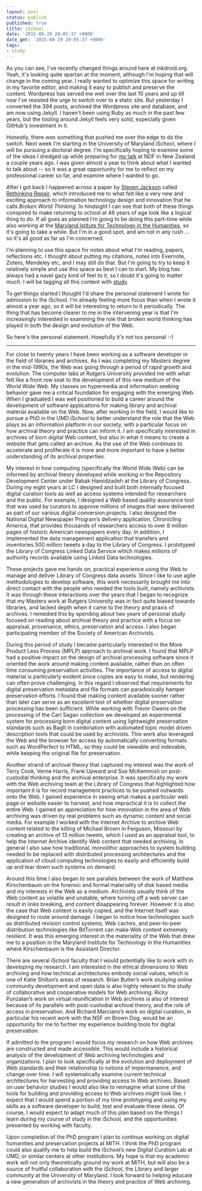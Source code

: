 ```yaml
---
layout: post
status: publish
published: true
title: iSchool
date: '2015-08-29 20:05:37 +0000'
date_gmt: '2015-08-29 20:05:37 +0000'
tags:
- study
---
```


As you can see, I've recently changed things around here at inkdroid.org. Yeah,
it's looking quite spartan at the moment, although I'm hoping that will change 
in the coming year. I really wanted to optimize this space for writing in my favorite editor, and making it easy to publish and preserve the content. Wordpress has served me well over the last 10 years and up till now I've resisted the urge to switch over to a static site. But yesterday I converted the 394 posts, archived the Wordpress site and database, and am now using Jekyll. I haven't been using Ruby as much in the past few years, but the tooling around Jekyll feels very solid, especially given GitHub's investment in it.

Honestly, there *was* something that pushed me over the edge to do the switch.
Next week I'm starting in the University of Maryland iSchool, where I will be
pursuing a doctoral degree. I'm specifically hoping to examine some of the ideas
I dredged up while preparing for [my talk][WebPresMed] at NDF in New
Zealand a couple years ago. I was given almost a year to think about what I
wanted to talk about -- so it was a great opportunity for me to reflect on my 
professional career so far, and examine where I wanted to go.

After I got back I
happened across a paper by [Steven Jackson] called [Rethinking Repair], which
introduced me to what felt like a very new and exciting approach to 
information technology design and innovation that he calls *Broken World
Thinking*. In hindsight I can see that both of these things conspired to 
make returning to school at 46 years of age look like a logical thing to do. If
all goes as planned I'm going to be doing this part-time while also working at
the [Maryland Istitute for Technology in the Humanities][mith], so it's going 
to take a while. But I'm in a good spot, and am not in any rush ... so it's all
good as far as I'm concerned.

I'm planning to use this space for notes about what I'm reading, papers, 
reflections etc. I thought about putting my citations, notes into Evernote, 
Zotero, Mendeley etc, and I may still do that. But I'm going to try to keep it
relatively simple and use this space as best I can to start. My blog has 
always had a navel gazy kind of feel to it, so I doubt it's going to matter 
much. I will be tagging all this content with [study].

To get things started I thought I'd share the personal statement I wrote
for admission to the iSchool. I'm already feeling more focus than when I wrote
it almost a year ago, so it will be interesting to return to it periodically.
The thing that has become clearer to me in the intervening year is that I'm 
increasingly interested in examining the role that broken world thinking has 
played in both the design and evolution of the Web. 

So here's the personal statement. Hoepfully it's not too personal :-)

<hr>

For close to twenty years I have been working as a software developer in the
field of libraries and archives. As I was completing my Masters degree in the
mid-1990s, the Web was going through a period of rapid growth and evolution. The computer labs at Rutgers University provided me with what felt like a front row seat to the development of this new medium of the World Wide Web. My classes on hypermedia and information seeking behavior gave me a critical foundation for engaging with the emerging Web. When I graduated I was well positioned to build a career around the development of software applications for making library and archival material available on the Web. Now, after working in the field, I would like to pursue a PhD in the UMD iSchool to better understand the role that the Web plays as an information platform in our society, with a particular focus on how archival theory and practice can inform it. I am specifically interested in archives of born digital Web content, but also in what it means to create a website that gets called an archive. As the use of the Web continues to accelerate and proliferate it is more and more important to have a better understanding of its archival properties.

My interest in how computing (specifically the World Wide Web) can be informed
by archival theory developed while working in the Repository Development Center
under Babak Hamidzadeh at the Library of Congress. During my eight years at LC I designed and built both internally focused digital curation tools as well as
access systems intended for researchers and the public. For example, I designed
a Web based quality assurance tool that was used by curators to approve millions of images that were delivered as part of our various digital conversion projects. I also designed the National Digital Newspaper Program’s delivery application, Chronicling America, that provides thousands of researchers access to over 8 million pages of historic American newspapers every day. In addition, I implemented the data management application that transfers and inventories 500 million tweets a day to the Library of Congress. I prototyped the Library of Congress Linked Data Service which makes millions of authority records available using Linked Data technologies. 

These projects gave me hands on, practical experience using the Web to manage
and deliver Library of Congress data assets. Since I like to use agile
methodologies to develop software, this work necessarily brought me into direct
contact with the people who needed the tools built, namely archivists. It was
through these interactions over the years that I began to recognize that my
Masters work at Rutgers University was in fact quite biased towards libraries,
and lacked depth when it came to the theory and praxis of archives. I remedied
this by spending about two years of personal study focused on reading about
archival theory and practice with a focus on appraisal, provenance, ethics,
preservation and access. I also began participating member of the Society of
American Archivists.

During this period of study I became particularly interested in the More Product Less Process (MPLP) approach to archival work. I found that MPLP had a positive impact on the design of archival processing software since it oriented the work around making content available, rather than on often time consuming preservation activities. The importance of access to digital material is particularly evident since copies are easy to make, but rendering can often prove challenging. In this regard I observed that requirements for digital preservation metadata and file formats can paradoxically hamper preservation efforts. I found that making content available sooner rather than later can serve as an excellent test of whether digital preservation processing has been sufficient. While working with Trevor Owens on the processing of the Carl Sagan collection we developed an experimental system for processing born digital content using lightweight preservation standards such as BagIt in combination with automated topic model driven description tools that could be used by archivists. This work also leveraged the Web and the browser for access by automatically converting formats such as WordPerfect to HTML, so they could be viewable and indexable, while keeping the original file for preservation.

Another strand of archival theory that captured my interest was the work of
Terry Cook, Verne Harris, Frank Upward and Sue McKemmish on post-custodial
thinking and the archival enterprise. It was specifically my work with the Web
archiving team at the Library of Congress that highlighted how important it is
for record management practices to be pushed outwards onto the Web. I gained
experience in seeing what makes a particular web page or website easier to
harvest, and how impractical it is to collect the entire Web. I gained an
appreciation for how innovation in the area of Web archiving was driven by real
problems such as dynamic content and social media. For example I worked with the Internet Archive to archive Web content related to the killing of Michael Brown in Ferguson, Missouri by creating an archive of 13 million tweets, which I used as an appraisal tool, to help the Internet Archive identify Web content that needed archiving. In general I also saw how traditional, monolithic approaches to system building needed to be replaced with distributed processing architectures and the application of cloud computing technologies to easily and efficiently build up and tear down such systems on demand.

Around this time I also began to see parallels between the work of Matthew Kirschenbaum on the forensic and formal materiality of disk based media and my interests in the Web as a medium. Archivists usually think of the Web content as volatile and unstable, where turning off a web server can result in links breaking, and content disappearing forever. However it is also the case that Web content is easily copied, and the Internet itself was designed to route around damage. I began to notice how technologies such as distributed revision control systems, Web caches, and peer-to-peer distribution technologies like BitTorrent can make Web content extremely resilient. It was this emerging interest in the materiality of the Web that drew me to a position in the Maryland Institute for Technology in the Humanities where Kirschenbaum is the Assistant Director.

There are several iSchool faculty that I would potentially like to work with in developing my research. I am interested in the ethical dimensions to Web archiving and how technical architectures embody social values, which is one of Katie Shilton’s areas of research. Brian Butler’s work studying online community development and open data is also highly relevant to the study of collaborative and cooperative models for Web archiving. Ricky Punzalan’s work on virtual reunification in Web archives is also of interest because of its parallels with post-custodial archival theory, and the role of access in preservation. And Richard Marciano’s work on digital curation, in particular his recent work with the NSF on Brown Dog, would be an opportunity for me to further my experience building tools for digital preservation.

If admitted to the program I would focus my research on how Web archives are constructed and made accessible. This would include a historical analysis of the development of Web archiving technologies and organizations. I plan to look specifically at the evolution and deployment of Web standards and their relationship to notions of impermanence, and change over time. I will systematically examine current technical architectures for harvesting and providing access to Web archives. Based on user behavior studies I would also like to reimagine what some of the tools for building and providing access to Web archives might look like. I expect that I would spend a portion of my time prototyping and using my skills as a software developer to build, test and evaluate these ideas. Of course, I would expect to adapt much of this plan based on the things I learn during my course of study in the iSchool, and the opportunities presented by working with faculty.

Upon completion of the PhD program I plan to continue working on digital humanities and preservation projects at MITH. I think the PhD program could also qualify me to help build the iSchool’s new Digital Curation Lab at UMD, or similar centers at other institutions. My hope is that my academic work will not only theoretically ground my work at MITH, but will also be a source of fruitful collaboration with the iSchool, the Library and larger community at the University of Maryland. I look forward to helping educate a new generation of archivists in the theory and practice of Web archiving.

[WebPresMed]: http://inkdroid.org/2013/11/26/the-web-as-a-preservation-medium/
[Steven Jackson]: http://sjackson.infosci.cornell.edu/
[Rethinking Repair]: http://sjackson.infosci.cornell.edu/RethinkingRepairPROOFS(reduced)Aug2013.pdf
[mith]: http://mith.umd.edu
[study]: /tag/study/

